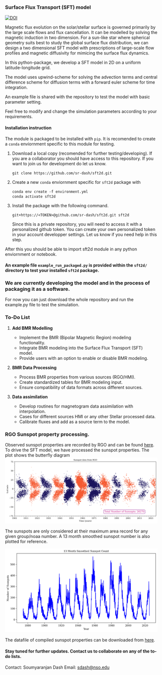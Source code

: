 ### Surface Flux Transport (SFT) model

[![DOI](https://zenodo.org/badge/1084494967.svg)](https://doi.org/10.5281/zenodo.17459135)

Magnetic flux evolution on the solar/stellar surface is governed primarily by the large scale flows and flux cancellation.
It can be modelled by solving the magnetic induction in two dimension.
For a sun-like star where spherical geometry suits best to study the global surface flux distribution,
we can design a two dimensional SFT model with prescriptions of large-scale flow profiles and magnetic diffusivity for mimicing the
surface flux dynamics.

In this python-package, we develop a SFT model in 2D on a uniform latitude-longitude grid.

The model uses upwind-scheme for solving the advection terms and central difference scheme for diffusion terms with a forward euler scheme for time integration.

An example file is shared with the repository to test the model with basic parameter setting.

Feel free to modify and change the simulation parameters according to your requirements.

#### Installation instruction

The module is packaged to be installed with `pip`. It is recomended to create a `conda` enviornment specific to this module for testing.

1. Download a local copy (recomended for further testing/developing). If you are a collaborator you should have access to this repository.
   If you want to join us for development do let us know.

   ```
   git clone https://github.com/sr-dash/sft2d.git
   ```

2. Create a new `conda` enviornment specific for `sft2d` package with

   ```
   conda env create -f environment.yml
   conda activate sft2d
   ```

3. Install the package with the following command.

   ```
   git+https://<TOKEN>@github.com/sr-dash/sft2d.git sft2d
   ```

   Since this is a private repository, you will need to access it with a personalized github token. You can create your own personalized token in your account developper settings.
   Let us know if you need help in this step.

After this you should be able to import sft2d module in any python enviornment or notebook.

#### An example file `example_run_packaged.py` is provided within the `sft2d/` directory to test your installed `sft2d` package.

### We are currently developing the model and in the process of packaging it as a software.

For now you can just download the whole repository and run the example.py file to test the simulation.

### To-Do List

1. **Add BMR Modelling**

   - Implement the BMR (Bipolar Magnetic Region) modeling functionality.
   - Integrate BMR modeling into the Surface Flux Transport (SFT) model.
   - Provide users with an option to enable or disable BMR modeling.

2. **BMR Data Processing**
   - Process BMR properties from various sources (RGO/HMI).
   - Create standardized tables for BMR modeling input.
   - Ensure compatibility of data formats across different sources.
3. **Data assimilation**
   - Develop routines for magnetogram data assimilation with interpolation.
   - Cases for different sources HMI or any other Stellar processed data.
   - Calibrate fluxes and add as a source term to the model.

### RGO Sunspot property processing.

Observed sunspot properties are recorded by RGO and can be found [here](http://www.solarcyclescience.com/activeregions.html). To drive the SFT model, we have processed the sunspot properties.
The plot shows the butterfly diagram
![RGO Butterfly diagram](BMRs_sortedbyarea_1901-2025.png)

The sunspots are only considered at their maximum area record for any given group/noaa number.
A 13 month smoothed sunspot number is also plotted for reference.

![Sunspot time series](RGO_Sunspots_timeseries.png)

The datafile of compiled sunspot properties can be downloaded from [here](sunspot_data_rgo_1901_2025.csv).

#### Stay tuned for further updates. Contact us to collaborate on any of the to-do lists.

Contact: Soumyaranjan Dash
Email: sdash@nso.edu
